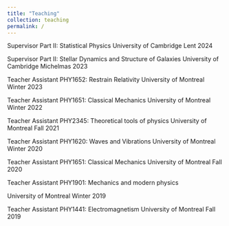 ```yaml
---
title: "Teaching"
collection: teaching
permalink: /
---
```


Supervisor
Part II: Statistical Physics
University of Cambridge
Lent 2024

Supervisor
Part II: Stellar Dynamics and Structure of Galaxies
University of Cambridge
Michelmas 2023

Teacher Assistant
PHY1652: Restrain Relativity
University of Montreal
Winter 2023

Teacher Assistant
PHY1651: Classical Mechanics
University of Montreal
Winter 2022

Teacher Assistant
PHY2345: Theoretical tools of physics
University of Montreal
Fall 2021

Teacher Assistant
PHY1620: Waves and Vibrations
University of Montreal
Winter 2020

Teacher Assistant
PHY1651: Classical Mechanics
University of Montreal
Fall 2020

Teacher Assistant
PHY1901: Mechanics and modern physics

University of Montreal
Winter 2019

Teacher Assistant
PHY1441: Electromagnetism
University of Montreal
Fall 2019
